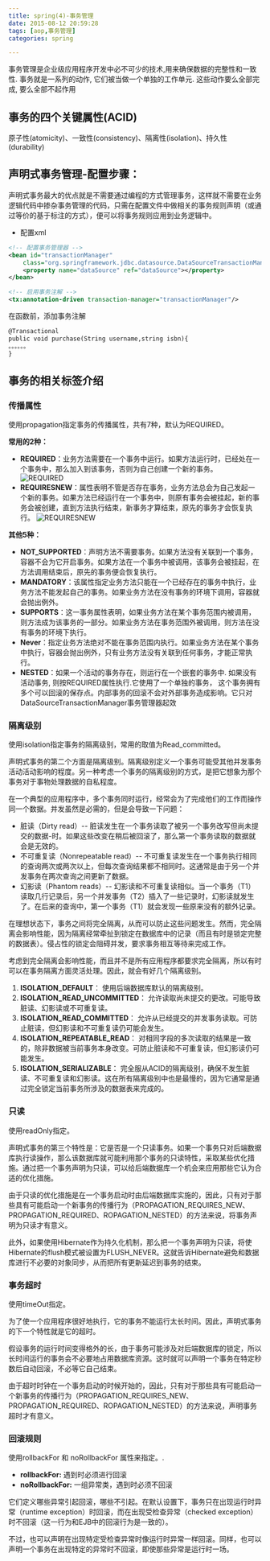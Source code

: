 ```yaml
---
title: spring(4)-事务管理
date: 2015-08-12 20:59:28
tags: [aop,事务管理]
categories: spring

---
```

事务管理是企业级应用程序开发中必不可少的技术,用来确保数据的完整性和一致性.
事务就是一系列的动作, 它们被当做一个单独的工作单元. 这些动作要么全部完成, 要么全部不起作用
<!--more-->

## 事务的四个关键属性(ACID)
原子性(atomicity)、一致性(consistency)、隔离性(isolation)、持久性(durability)


## 声明式事务管理-配置步骤：

声明式事务最大的优点就是不需要通过编程的方式管理事务，这样就不需要在业务逻辑代码中掺杂事务管理的代码，只需在配置文件中做相关的事务规则声明（或通过等价的基于标注的方式），便可以将事务规则应用到业务逻辑中。

- 配置xml


```xml
<!-- 配置事务管理器 -->
<bean id="transactionManager"
	class="org.springframework.jdbc.datasource.DataSourceTransactionManager">
	<property name="dataSource" ref="dataSource"></property>
</bean>

<!-- 启用事务注解 -->
<tx:annotation-driven transaction-manager="transactionManager"/>
```

在函数前，添加事务注解

```xml
@Transactional
public void purchase(String username,string isbn){
。。。。。。
}
```

## 事务的相关标签介绍

### 传播属性
使用propagation指定事务的传播属性，共有7种，默认为REQUIRED。

**常用的2种：**
- **REQUIRED**：业务方法需要在一个事务中运行。如果方法运行时，已经处在一个事务中，那么加入到该事务，否则为自己创建一个新的事务。
![REQUIRED](http://i.imgur.com/Len9pXU.jpg)
- **REQUIRESNEW**：属性表明不管是否存在事务，业务方法总会为自己发起一个新的事务。如果方法已经运行在一个事务中，则原有事务会被挂起，新的事务会被创建，直到方法执行结束，新事务才算结束，原先的事务才会恢复执行。
![REQUIRESNEW](http://i.imgur.com/hohUw71.jpg)

**其他5种：**
- **NOT_SUPPORTED**：声明方法不需要事务。如果方法没有关联到一个事务，容器不会为它开启事务。如果方法在一个事务中被调用，该事务会被挂起，在方法调用结束后，原先的事务便会恢复执行。
- **MANDATORY**：该属性指定业务方法只能在一个已经存在的事务中执行，业务方法不能发起自己的事务。如果业务方法在没有事务的环境下调用，容器就会抛出例外。
- **SUPPORTS**：这一事务属性表明，如果业务方法在某个事务范围内被调用，则方法成为该事务的一部分。如果业务方法在事务范围外被调用，则方法在没有事务的环境下执行。
- **Never**：指定业务方法绝对不能在事务范围内执行。如果业务方法在某个事务中执行，容器会抛出例外，只有业务方法没有关联到任何事务，才能正常执行。
- **NESTED**：如果一个活动的事务存在，则运行在一个嵌套的事务中. 如果没有活动事务, 则按REQUIRED属性执行.它使用了一个单独的事务， 这个事务拥有多个可以回滚的保存点。内部事务的回滚不会对外部事务造成影响。它只对DataSourceTransactionManager事务管理器起效

### 隔离级别
使用isolation指定事务的隔离级别，常用的取值为Read_committed。

声明式事务的第二个方面是隔离级别。隔离级别定义一个事务可能受其他并发事务活动活动影响的程度。另一种考虑一个事务的隔离级别的方式，是把它想象为那个事务对于事物处理数据的自私程度。

在一个典型的应用程序中，多个事务同时运行，经常会为了完成他们的工作而操作同一个数据。并发虽然是必需的，但是会导致一下问题：

- 脏读（Dirty read）-- 脏读发生在一个事务读取了被另一个事务改写但尚未提交的数据-时。如果这些改变在稍后被回滚了，那么第一个事务读取的数据就会是无效的。
- 不可重复读（Nonrepeatable read）-- 不可重复读发生在一个事务执行相同的查询两次或两次以上，但每次查询结果都不相同时。这通常是由于另一个并发事务在两次查询之间更新了数据。
- 幻影读（Phantom reads）-- 幻影读和不可重复读相似。当一个事务（T1）读取几行记录后，另一个并发事务（T2）插入了一些记录时，幻影读就发生了。在后来的查询中，第一个事务（T1）就会发现一些原来没有的额外记录。

在理想状态下，事务之间将完全隔离，从而可以防止这些问题发生。然而，完全隔离会影响性能，因为隔离经常牵扯到锁定在数据库中的记录（而且有时是锁定完整的数据表）。侵占性的锁定会阻碍并发，要求事务相互等待来完成工作。

考虑到完全隔离会影响性能，而且并不是所有应用程序都要求完全隔离，所以有时可以在事务隔离方面灵活处理。因此，就会有好几个隔离级别。

1. **ISOLATION_DEFAULT**：  使用后端数据库默认的隔离级别。
1. **ISOLATION_READ_UNCOMMITTED**：  允许读取尚未提交的更改。可能导致脏读、幻影读或不可重复读。
1. **ISOLATION_READ_COMMITTED**：  允许从已经提交的并发事务读取。可防止脏读，但幻影读和不可重复读仍可能会发生。
1. **ISOLATION_REPEATABLE_READ**：  对相同字段的多次读取的结果是一致的，除非数据被当前事务本身改变。可防止脏读和不可重复读，但幻影读仍可能发生。
1. **ISOLATION_SERIALIZABLE**：  完全服从ACID的隔离级别，确保不发生脏读、不可重复读和幻影读。这在所有隔离级别中也是最慢的，因为它通常是通过完全锁定当前事务所涉及的数据表来完成的。

### 只读
使用readOnly指定。

声明式事务的第三个特性是：它是否是一个只读事务。如果一个事务只对后端数据库执行读操作，那么该数据库就可能利用那个事务的只读特性，采取某些优化措施。通过把一个事务声明为只读，可以给后端数据库一个机会来应用那些它认为合适的优化措施。

由于只读的优化措施是在一个事务启动时由后端数据库实施的，因此，只有对于那些具有可能启动一个新事务的传播行为（PROPAGATION_REQUIRES_NEW、PROPAGATION_REQUIRED、ROPAGATION_NESTED）的方法来说，将事务声明为只读才有意义。

此外，如果使用Hibernate作为持久化机制，那么把一个事务声明为只读，将使Hibernate的flush模式被设置为FLUSH_NEVER。这就告诉Hibernate避免和数据库进行不必要的对象同步，从而把所有更新延迟到事务的结束。

### 事务超时
使用timeOut指定。

为了使一个应用程序很好地执行，它的事务不能运行太长时间。因此，声明式事务的下一个特性就是它的超时。

假设事务的运行时间变得格外的长，由于事务可能涉及对后端数据库的锁定，所以长时间运行的事务会不必要地占用数据库资源。这时就可以声明一个事务在特定秒数后自动回滚，不必等它自己结束。

由于超时时钟在一个事务启动的时候开始的，因此，只有对于那些具有可能启动一个新事务的传播行为（PROPAGATION_REQUIRES_NEW、PROPAGATION_REQUIRED、ROPAGATION_NESTED）的方法来说，声明事务超时才有意义。

### 回滚规则
使用rollbackFor 和 noRollbackFor 属性来指定。.

- **rollbackFor:**  遇到时必须进行回滚
- **noRollbackFor:** 一组异常类，遇到时必须不回滚


它们定义哪些异常引起回滚，哪些不引起。在默认设置下，事务只在出现运行时异常（runtime exception）时回滚，而在出现受检查异常（checked exception）时不回滚（这一行为和EJB中的回滚行为是一致的）。

不过，也可以声明在出现特定受检查异常时像运行时异常一样回滚。同样，也可以声明一个事务在出现特定的异常时不回滚，即使那些异常是运行时一场。
